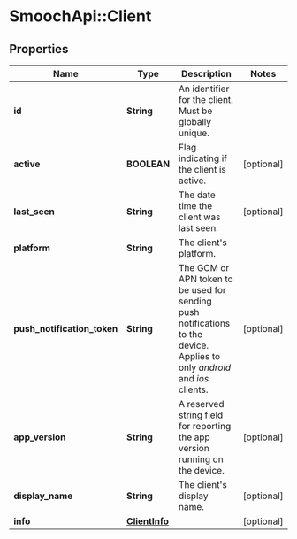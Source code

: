 # SmoochApi::Client

## Properties
Name | Type | Description | Notes
------------ | ------------- | ------------- | -------------
**id** | **String** | An identifier for the client. Must be globally unique. | 
**active** | **BOOLEAN** | Flag indicating if the client is active. | [optional] 
**last_seen** | **String** | The date time the client was last seen. | [optional] 
**platform** | **String** | The client&#39;s platform. | 
**push_notification_token** | **String** | The GCM or APN token to be used for sending push notifications to the device. Applies to only *android* and *ios* clients.  | [optional] 
**app_version** | **String** | A reserved string field for reporting the app version running on the device. | [optional] 
**display_name** | **String** | The client&#39;s display name. | [optional] 
**info** | [**ClientInfo**](ClientInfo.md) |  | [optional] 


